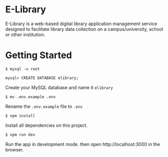 # E-Library
E-Library is a web-based digital library application management service designed to facilitate library data collection on a campus/university, school or other institution.

# Getting Started
~~~
$ mysql -u root

mysql> CREATE DATABASE elibrary;
~~~
Create your MySQL database and name it `elibrary`
~~~
$ mv .env.example .env
~~~
Rename the `.env.example` file to `.env`
~~~
$ npm install
~~~
Install all dependencies on this project.

~~~
$ npm run dev
~~~
Run the app in development mode. then open http://localhost:3000 in the browser.
